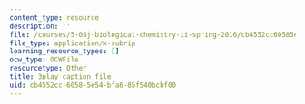 ```yaml
---
content_type: resource
description: ''
file: /courses/5-08j-biological-chemistry-ii-spring-2016/cb4552cc60585e54bfa685f540bcbf00_q9nCI-8gYVE.vtt
file_type: application/x-subrip
learning_resource_types: []
ocw_type: OCWFile
resourcetype: Other
title: 3play caption file
uid: cb4552cc-6058-5e54-bfa6-85f540bcbf00
---
```

